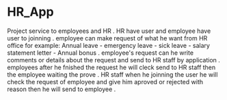# HR_App
Project service to employees and HR .
HR have user and employee have user to joinning .
employee can make request of what he want from HR office for example: Annual leave - emergency leave - sick leave - salary statement letter - Annual bonus .
employee's request can he write comments or details about the request and send to HR staff by application .
employees after he fnished the request he will cleck send to HR staff then the employee waiting the prove .
HR staff when he joinning the user he will check the request of employee and give him aproved or rejected with reason then he will send to employee .
